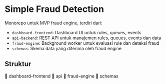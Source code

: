 # Simple Fraud Detection

Monorepo untuk MVP fraud engine, terdiri dari:

- `dashboard-frontend`: Dashboard UI untuk rules, queues, events
- `api-backend`: REST API untuk manajemen rules, queues, events dan data
- `fraud-engine`: Background worker untuk evaluasi rule dan deteksi fraud
- `schemas`: Skema data yang diterima oleh fraud engine

## Struktur
📁 dashboard-frontend
📁 api
📁 fraud-engine
📁 schemas